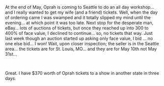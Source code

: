 At the end of May, Oprah is coming to Seattle to do an all day workshop&#8230; and I really wanted to get my wife (and a friend) tickets. Well, when the day of ordering came I was swamped and it totally slipped my mind until the evening&#8230; at which point it was too late. Next stop for the desperate man, eBay&#8230; lots of auctions of tickets, but once they reached up into 300 to 400% of face value, I declined to continue&#8230; so, no tickets that way. Just last week though an auction started up asking only face value, I bid &#8230; no one else bid&#8230; I won! Wait, upon closer inspection; the seller is in the Seattle area&#8230; the tickets are for St. Louis, MO&#8230; and they are for May 10th not May 31st&#8230;

&nbsp;

Great. I have $370 worth of Oprah tickets to a show in another state in three days.